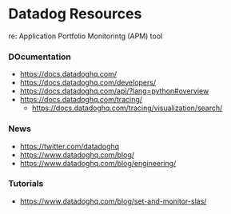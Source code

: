 
Datadog Resources
====
re: Application Portfolio Monitorintg (APM) tool

### DOcumentation
* https://docs.datadoghq.com/
* https://docs.datadoghq.com/developers/
* https://docs.datadoghq.com/api/?lang=python#overview
* https://docs.datadoghq.com/tracing/
  * https://docs.datadoghq.com/tracing/visualization/search/


### News
* https://twitter.com/datadoghq
* https://www.datadoghq.com/blog/
* https://www.datadoghq.com/blog/engineering/

### Tutorials
* https://www.datadoghq.com/blog/set-and-monitor-slas/

